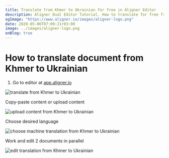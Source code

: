 ```yaml
---
title: Translate from Khmer to Ukrainian for free in Aligner Editor
description: Aligner Dual Editor Tutorial. How to translate for free from Khmer to Ukrainian. Aligner is multilingual document management platform. 
ogImage: "https://www.aligner.io/images/aligner-logo.png"
date: 2020-05-06T07:09:21+03:00
image: ../images/aligner-logo.png
onBlog: true
---
```


# How to translate document from Khmer to Ukrainian

1. Go to editor at [app.aligner.io](https://app.aligner.io "Aligner App web page")

![translate from Khmer to Ukrainian](../aligner-blank-editor.png "translate from Khmer to Ukrainian")

Copy-paste content or upload content

![upload content from Khmer to Ukrainian](../aligner-uploaded-document.png "upload content from Khmer to Ukrainian")

Choose desired language

![choose machine translation from Khmer to Ukrainian](../aligner-language-dropdown.png "choose machine translation from Khmer to Ukrainian")

Work and edit 2 documents in parallel

![edit translation from Khmer to Ukrainian](../aligner-double-sitded-editor.png "edit translation from Khmer to Ukrainian")

